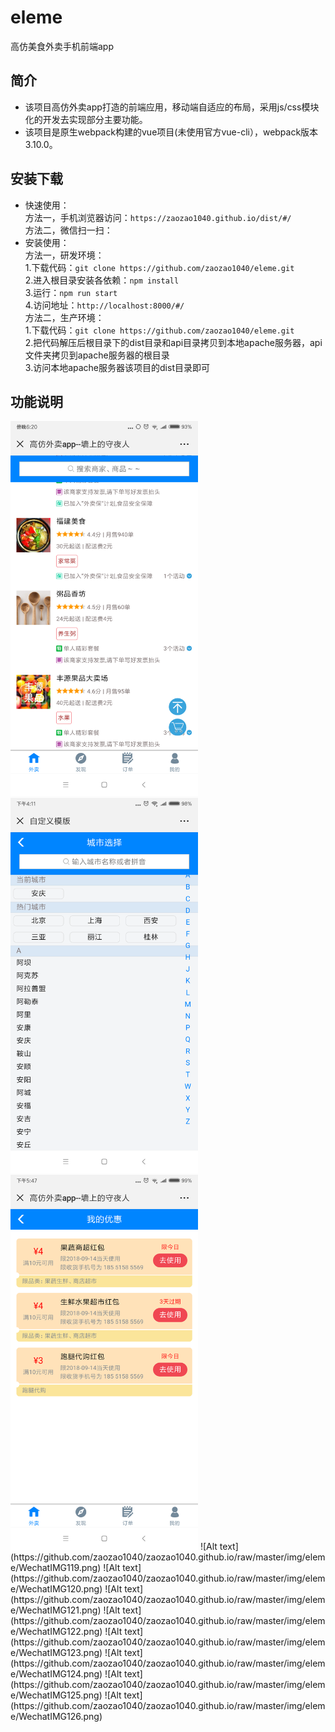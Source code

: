 # eleme
高仿美食外卖手机前端app

## 简介

- 该项目高仿外卖app打造的前端应用，移动端自适应的布局，采用js/css模块化的开发去实现部分主要功能。
- 该项目是原生webpack构建的vue项目(未使用官方vue-cli），webpack版本3.10.0。

## 安装下载

- 快速使用：<br />
  方法一，手机浏览器访问：`https://zaozao1040.github.io/dist/#/` <br />
  方法二，微信扫一扫：<br />
- 安装使用：<br />
  方法一，研发环境：<br />
    1.下载代码：`git clone https://github.com/zaozao1040/eleme.git`<br />
    2.进入根目录安装各依赖：`npm install`<br />
    3.运行：`npm run start`<br />
    4.访问地址：`http://localhost:8000/#/`<br />
  方法二，生产环境：<br />
    1.下载代码：`git clone https://github.com/zaozao1040/eleme.git`<br />
    2.把代码解压后根目录下的dist目录和api目录拷贝到本地apache服务器，api文件夹拷贝到apache服务器的根目录<br />
    3.访问本地apache服务器该项目的dist目录即可<br />

## 功能说明
<img src="https://github.com/zaozao1040/zaozao1040.github.io/raw/master/img/eleme/WechatIMG119.png" width="300px" /> 
<img src="https://github.com/zaozao1040/zaozao1040.github.io/raw/master/img/eleme/WechatIMG120.png" width="300px" /> 
<img src="https://github.com/zaozao1040/zaozao1040.github.io/raw/master/img/eleme/WechatIMG121.png" width="300px" /> 
![Alt text](https://github.com/zaozao1040/zaozao1040.github.io/raw/master/img/eleme/WechatIMG119.png)
![Alt text](https://github.com/zaozao1040/zaozao1040.github.io/raw/master/img/eleme/WechatIMG120.png)
![Alt text](https://github.com/zaozao1040/zaozao1040.github.io/raw/master/img/eleme/WechatIMG121.png)
![Alt text](https://github.com/zaozao1040/zaozao1040.github.io/raw/master/img/eleme/WechatIMG122.png)
![Alt text](https://github.com/zaozao1040/zaozao1040.github.io/raw/master/img/eleme/WechatIMG123.png)
![Alt text](https://github.com/zaozao1040/zaozao1040.github.io/raw/master/img/eleme/WechatIMG124.png)
![Alt text](https://github.com/zaozao1040/zaozao1040.github.io/raw/master/img/eleme/WechatIMG125.png)
![Alt text](https://github.com/zaozao1040/zaozao1040.github.io/raw/master/img/eleme/WechatIMG126.png)



